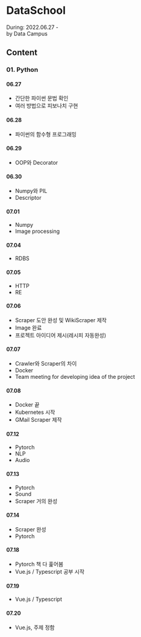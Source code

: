 # DataSchool
During: 2022.06.27 -   
by Data Campus
## Content
### 01. Python
#### 06.27
- 간단한 파이썬 문법 확인
- 여러 방법으로 피보나치 구현

#### 06.28
- 파이썬의 함수형 프로그래밍

#### 06.29
- OOP와 Decorator

#### 06.30
- Numpy와 PIL
- Descriptor

#### 07.01
- Numpy
- Image processing

#### 07.04
- RDBS

#### 07.05
- HTTP
- RE

#### 07.06
- Scraper 도안 완성 및 WikiScraper 제작
- Image 완료
- 프로젝트 아이디어 제시(레시피 자동완성)

#### 07.07
- Crawler와 Scraper의 차이
- Docker
- Team meeting for developing idea of the project

#### 07.08
- Docker 끝
- Kubernetes 시작
- GMail Scraper 제작

#### 07.12
- Pytorch
- NLP
- Audio

#### 07.13
- Pytorch
- Sound
- Scraper 거의 완성

#### 07.14
- Scraper 완성
- Pytorch

#### 07.18
- Pytorch 책 다 훑어봄
- Vue.js / Typescript 공부 시작

#### 07.19
- Vue.js / Typescript

#### 07.20
- Vue.js, 주제 정함
